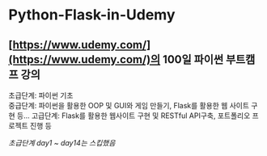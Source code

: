 # Python-Flask-in-Udemy

## [https://www.udemy.com/](https://www.udemy.com/)의 100일 파이썬 부트캠프 강의
초급단계: 파이썬 기초  
중급단계: 파이썬을 활용한 OOP 및 GUI와 게임 만들기, Flask를 활용한 웹 사이트 구현 등...
고급단계: Flask를 활용한 웹사이트 구현 및 RESTful API구축, 포트폴리오 프로젝트 진행 등

*초급단계 day1 ~ day14는 스킵했음*